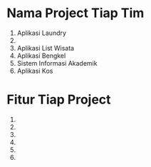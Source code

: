 # Nama Project Tiap Tim
  1. Aplikasi Laundry
  2. 
  3. Aplikasi List Wisata
  4. Aplikasi Bengkel
  5. Sistem Informasi Akademik
  6. Aplikasi Kos

# Fitur Tiap Project
  1.
  2.
  3.
  4.
  5.
  6. 
